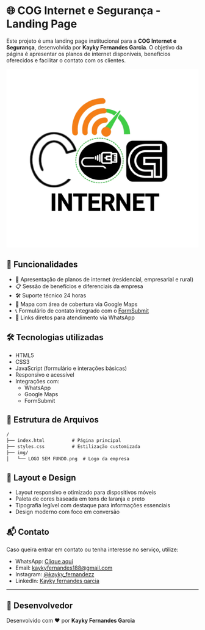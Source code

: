 
# 🌐 COG Internet e Segurança - Landing Page

Este projeto é uma landing page institucional para a **COG Internet e Segurança**, desenvolvida por **Kayky Fernandes Garcia**. O objetivo da página é apresentar os planos de internet disponíveis, benefícios oferecidos e facilitar o contato com os clientes.

![Logo COG](./img/LOGO%20SEM%20FUNDO.png)

## 🚀 Funcionalidades

- 📶 Apresentação de planos de internet (residencial, empresarial e rural)
- 📋 Sessão de benefícios e diferenciais da empresa
- 🛠️ Suporte técnico 24 horas
- 📍 Mapa com área de cobertura via Google Maps
- 📞 Formulário de contato integrado com o [FormSubmit](https://formsubmit.co/)
- 💬 Links diretos para atendimento via WhatsApp

## 🛠️ Tecnologias utilizadas

- HTML5
- CSS3
- JavaScript (formulário e interações básicas)
- Responsivo e acessível
- Integrações com:
  - WhatsApp
  - Google Maps
  - FormSubmit

## 📁 Estrutura de Arquivos

```
/
├── index.html          # Página principal
├── styles.css          # Estilização customizada
├── img/
│   └── LOGO SEM FUNDO.png  # Logo da empresa
```

## 🎨 Layout e Design

- Layout responsivo e otimizado para dispositivos móveis
- Paleta de cores baseada em tons de laranja e preto
- Tipografia legível com destaque para informações essenciais
- Design moderno com foco em conversão

## 📬 Contato

Caso queira entrar em contato ou tenha interesse no serviço, utilize:

- WhatsApp: [Clique aqui](https://wa.me/5519998545379)
- Email: kaykyfernandes188@gmail.com
- Instagram: [@kayky_fernandezz](https://www.instagram.com/kayky_fernandezz?igsh=M3doaG1wMm93cDJw)
- LinkedIn: [Kayky fernandes garcia](https://br.linkedin.com/in/dev-kayky-fernandez)

---

## 📌 Desenvolvedor

Desenvolvido com ❤️ por **Kayky Fernandes Garcia**
